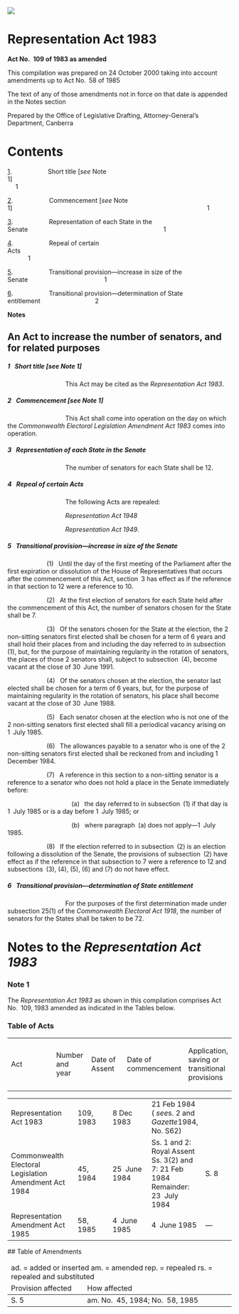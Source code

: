 ![](http://www.comlaw.gov.au/Details/C2004C00214/Html/7aab4b8c-7ea6-44f4-b092-b2c608bc7fcf_files/image001.png)

# Representation Act 1983

**Act No. 109 of 1983 as amended**

This compilation was prepared on 24 October 2000
 taking into account amendments up to Act No. 58 of 1985

The text of any of those amendments not in force 
 on that date is appended in the Notes section

Prepared by the Office of Legislative Drafting,
 Attorney-General’s Department, Canberra

# Contents

[1](#1).            Short title [_see_ Note 1]                                                                         1

[2](#2).            Commencement [_see_ Note 1]                                                               1

[3](#3).            Representation of each State in the Senate                                            1

[4](#4).            Repeal of certain Acts                                                                          1

[5](#5).            Transitional provision—increase in size of the Senate                         1

[6](#6).            Transitional provision—determination of State entitlement                  2

**Notes** 

## An Act to increase the number of senators, and for related purposes

##### <a id="1"></a>1  Short title [_see_ Note 1]

                   This Act may be cited as the _Representation Act 1983_.

##### <a id="2"></a>2  Commencement [_see_ Note 1]

                   This Act shall come into operation on the day on which the _Commonwealth Electoral Legislation Amendment Act 1983_ comes into operation.

##### <a id="3"></a>3  Representation of each State in the Senate

                   The number of senators for each State shall be 12.

##### <a id="4"></a>4  Repeal of certain Acts

                   The following Acts are repealed:

                   _Representation Act 1948_

                   _Representation Act 1949_.

##### <a id="5"></a>5  Transitional provision—increase in size of the Senate

             (1)  Until the day of the first meeting of the Parliament after the first expiration or dissolution of the House of Representatives that occurs after the commencement of this Act, section 3 has effect as if the reference in that section to 12 were a reference to 10.

             (2)  At the first election of senators for each State held after the commencement of this Act, the number of senators chosen for the State shall be 7.

             (3)  Of the senators chosen for the State at the election, the 2 non-sitting senators first elected shall be chosen for a term of 6 years and shall hold their places from and including the day referred to in subsection (1), but, for the purpose of maintaining regularity in the rotation of senators, the places of those 2 senators shall, subject to subsection (4), become vacant at the close of 30 June 1991.

             (4)  Of the senators chosen at the election, the senator last elected shall be chosen for a term of 6 years, but, for the purpose of maintaining regularity in the rotation of senators, his place shall become vacant at the close of 30 June 1988.

             (5)  Each senator chosen at the election who is not one of the 2 non-sitting senators first elected shall fill a periodical vacancy arising on 1 July 1985.

             (6)  The allowances payable to a senator who is one of the 2 non-sitting senators first elected shall be reckoned from and including 1 December 1984.

             (7)  A reference in this section to a non-sitting senator is a reference to a senator who does not hold a place in the Senate immediately before:

                     (a)  the day referred to in subsection (1) if that day is 1 July 1985 or is a day before 1 July 1985; or

                     (b)  where paragraph (a) does not apply—1 July 1985.

             (8)  If the election referred to in subsection (2) is an election following a dissolution of the Senate, the provisions of subsection (2) have effect as if the reference in that subsection to 7 were a reference to 12 and subsections (3), (4), (5), (6) and (7) do not have effect.

##### <a id="6"></a>6  Transitional provision—determination of State entitlement

                   For the purposes of the first determination made under subsection 25(1) of the _Commonwealth Electoral Act 1918_, the number of senators for the States shall be taken to be 72.

# Notes to the _Representation Act 1983_

### Note 1

The _Representation Act 1983_ as shown in this compilation comprises Act No. 109, 1983 amended as indicated in the Tables below.

### Table of Acts

* * *

<table>
<colgroup>
  <col width="30%">
  <col width="16%">
  <col width="18%">
  <col width="22%">
  <col width="14%">
</colgroup>

<thead>
  <tr>
    <td>
      <div>Act</div>
    </td>
    <td>
      <div>Number 
and year</div>
    </td>
    <td>
      <div>Date 
of Assent</div>
    </td>
    <td>
      <div>Date of commencement</div>
    </td>
    <td>
      <div>Application, saving or transitional provisions</div>
    </td>
  </tr>
</thead></table>

* * *

<table>
<colgroup>
  <col width="30%">
  <col width="16%">
  <col width="18%">
  <col width="22%">
  <col width="14%">
</colgroup>

<tr>
  <td>
    <div>Representation Act 1983</div>
  </td>
  <td>
    <div>109, 1983</div>
  </td>
  <td>
    <div>8 Dec 1983</div>
  </td>
  <td>
    <div>21 Feb 1984 ( <i>see</i>s. 2 and <i>Gazette</i>1984, No. S62)</div>
  </td>
  <td>
    <div></div>
  </td>
</tr>
<tr>
  <td>
    <div>Commonwealth Electoral Legislation Amendment Act 1984</div>
  </td>
  <td>
    <div>45, 1984</div>
  </td>
  <td>
    <div>25 June 1984</div>
  </td>
  <td>
    <div>Ss. 1 and 2: Royal Assent 
Ss. 3(2) and 7: 21 Feb 1984 
Remainder: 23 July 1984</div>
  </td>
  <td>
    <div>S. 8</div>
  </td>
</tr>
<tr>
  <td>
    <div>Representation Amendment Act 1985</div>
  </td>
  <td>
    <div>58, 1985</div>
  </td>
  <td>
    <div>4 June 1985</div>
  </td>
  <td>
    <div>4 June 1985</div>
  </td>
  <td>
    <div>—</div>
  </td>
</tr></table>
## Table of Amendments

<table>
<colgroup>
  <col width="34%">
  <col width="66%">
</colgroup>

<thead>
  <tr>
    <td colspan="2">
      <div>ad. = added or inserted am. = amended rep. = repealed rs. = repealed and substituted</div>
    </td>
  </tr>
  <tr>
    <td>
      <div>Provision affected</div>
    </td>
    <td>
      <div>How affected</div>
    </td>
  </tr>
</thead>
<tr>
  <td>
    <div>S. 5</div>
  </td>
  <td>
    <div>am. No. 45, 1984; No. 58, 1985</div>
  </td>
</tr></table>

 

 

 
